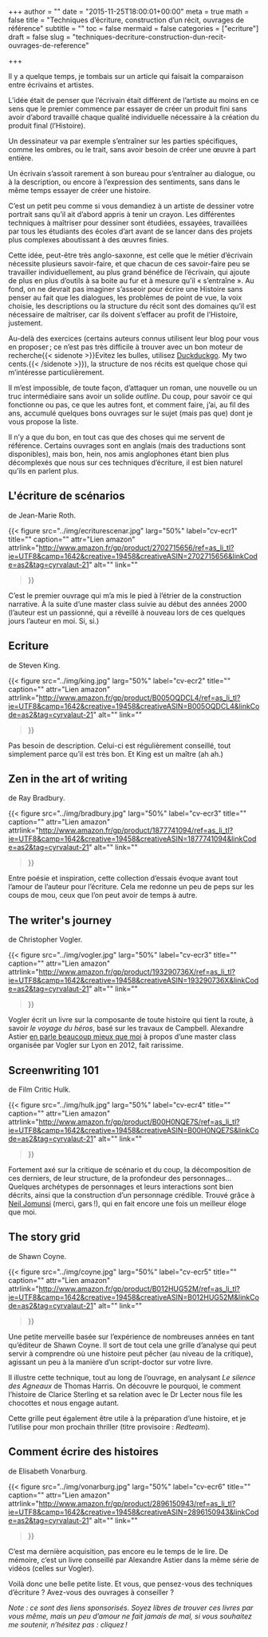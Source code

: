 +++
author = ""
date = "2015-11-25T18:00:01+00:00"
meta = true
math = false
title = "Techniques d’écriture, construction d’un récit, ouvrages de référence"
subtitle = ""
toc = false
mermaid = false
categories = ["ecriture"]
draft = false
slug = "techniques-decriture-construction-dun-recit-ouvrages-de-reference"

+++

Il y a quelque temps, je tombais sur un article qui faisait la comparaison entre écrivains et artistes.

L’idée était de penser que l’écrivain était différent de l’artiste au moins en ce sens que le premier commence par essayer de créer un produit fini sans avoir d’abord travaillé chaque qualité individuelle nécessaire à la création du produit final (l’Histoire).

Un dessinateur va par exemple s’entraîner sur les parties spécifiques, comme les ombres, ou le trait, sans avoir besoin de créer une œuvre à part entière.

Un écrivain s’assoit rarement à son bureau pour s’entraîner au dialogue, ou à la description, ou encore à l’expression des sentiments, sans dans le même temps essayer de créer une histoire.

C’est un petit peu comme si vous demandiez à un artiste de dessiner votre portrait sans qu’il ait d’abord appris à tenir un crayon. Les différentes techniques à maîtriser pour dessiner sont étudiées, essayées, travaillées par tous les étudiants des écoles d’art avant de se lancer dans des projets plus complexes aboutissant à des œuvres finies.

Cette idée, peut-être très anglo-saxonne, est celle que le métier d’écrivain nécessite plusieurs savoir-faire, et que chacun de ces savoir-faire peu se travailler individuellement, au plus grand bénéfice de l’écrivain, qui ajoute de plus en plus d’outils à sa boite au fur et à mesure qu’il « s’entraîne ». Au fond, on ne devrait pas imaginer s’asseoir pour écrire une Histoire sans penser au fait que les dialogues, les problèmes de point de vue, la voix choisie, les descriptions ou la structure du récit sont des domaines qu’il est nécessaire de maîtriser, car ils doivent s’effacer au profit de l’Histoire, justement.

Au-delà des exercices (certains auteurs connus utilisent leur blog pour vous en proposer ; ce n’est pas très difficile à trouver avec un bon moteur de recherche{{< sidenote >}}Evitez les bulles, utilisez <a href="https://duckduckgo.com" target="_blank">Duckduckgo</a>. My two cents.{{< /sidenote >}}), la structure de nos récits est quelque chose qui m’intéresse particulièrement.

Il m’est impossible, de toute façon, d’attaquer un roman, une nouvelle ou un truc intermédiaire sans avoir un solide _outline_. Du coup, pour savoir ce qui fonctionne ou pas, ce que les autres font, et comment faire, j’ai, au fil des ans, accumulé quelques bons ouvrages sur le sujet (mais pas que) dont je vous propose la liste.

Il n’y a que du bon, en tout cas que des choses qui me servent de référence. Certains ouvrages sont en anglais (mais des traductions sont disponibles), mais bon, hein, nos amis anglophones étant bien plus décomplexés que nous sur ces techniques d’écriture, il est bien naturel qu’ils en parlent plus.
## L'écriture de scénarios
de Jean-Marie Roth.

{{< figure
  src="../img/ecriturescenar.jpg"
  larg="50%"
  label="cv-ecr1"
  title=""
  caption=""
  attr="Lien amazon"
  attrlink="http://www.amazon.fr/gp/product/2702715656/ref=as_li_tl?ie=UTF8&camp=1642&creative=19458&creativeASIN=2702715656&linkCode=as2&tag=cyrvalaut-21"
  alt=""
  link=""
 >}}


C’est le premier ouvrage qui m’a mis le pied à l’étrier de la construction narrative. À la suite d’une master class suivie au début des années 2000 (l’auteur est un passionné, qui a réveillé à nouveau lors de ces quelques jours l’auteur en moi. Si, si.)
## Ecriture
de Steven King.

{{< figure
  src="../img/king.jpg"
  larg="50%"
  label="cv-ecr2"
  title=""
  caption=""
  attr="Lien amazon"
  attrlink="http://www.amazon.fr/gp/product/B005OQDCL4/ref=as_li_tl?ie=UTF8&camp=1642&creative=19458&creativeASIN=B005OQDCL4&linkCode=as2&tag=cyrvalaut-21"
  alt=""
  link=""
 >}}


Pas besoin de description. Celui-ci est régulièrement conseillé, tout simplement parce qu’il est très bon. Et King est un maître (ah ah.)
## Zen in the art of writing
de Ray Bradbury.  

{{< figure
  src="../img/bradbury.jpg"
  larg="50%"
  label="cv-ecr3"
  title=""
  caption=""
  attr="Lien amazon"
  attrlink="http://www.amazon.fr/gp/product/1877741094/ref=as_li_tl?ie=UTF8&camp=1642&creative=19458&creativeASIN=1877741094&linkCode=as2&tag=cyrvalaut-21"
  alt=""
  link=""
 >}}

Entre poésie et inspiration, cette collection d’essais évoque avant tout l’amour de l’auteur pour l’écriture. Cela me redonne un peu de peps sur les coups de mou, ceux que l’on peut avoir de temps à autre.
## The writer's journey
de Christopher Vogler.

{{< figure
  src="../img/vogler.jpg"
  larg="50%"
  label="cv-ecr3"
  title=""
  caption=""
  attr="Lien amazon"
  attrlink="http://www.amazon.fr/gp/product/193290736X/ref=as_li_tl?ie=UTF8&camp=1642&creative=19458&creativeASIN=193290736X&linkCode=as2&tag=cyrvalaut-21"
  alt=""
  link=""
 >}}

Vogler écrit un livre sur la composante de toute histoire qui tient la route, à savoir _le voyage du héros_, basé sur les travaux de Campbell. Alexandre Astier [en parle beaucoup mieux que moi](https://www.youtube.com/watch?v=UgbyBlao_kU) à propos d’une master class organisée par Vogler sur Lyon en 2012, fait rarissime.
## Screenwriting 101
de Film Critic Hulk. 

{{< figure
  src="../img/hulk.jpg"
  larg="50%"
  label="cv-ecr4"
  title=""
  caption=""
  attr="Lien amazon"
  attrlink="http://www.amazon.fr/gp/product/B00H0NQE7S/ref=as_li_tl?ie=UTF8&camp=1642&creative=19458&creativeASIN=B00H0NQE7S&linkCode=as2&tag=cyrvalaut-21"
  alt=""
  link=""
 >}}


Fortement axé sur la critique de scénario et du coup, la décomposition de ces derniers, de leur structure, de la profondeur des personnages… Quelques archétypes de personnages et leurs interactions sont bien décrits, ainsi que la construction d’un personnage crédible. Trouvé grâce à [Neil Jomunsi](http://page42.org/auteurs-construisez-vos-personnages-de-a-a-z/#more-4086) (merci, gars !), qui en fait encore une fois un meilleur éloge que moi.

## The story grid
de Shawn Coyne.  

{{< figure
  src="../img/coyne.jpg"
  larg="50%"
  label="cv-ecr5"
  title=""
  caption=""
  attr="Lien amazon"
  attrlink="http://www.amazon.fr/gp/product/B012HUG52M/ref=as_li_tl?ie=UTF8&camp=1642&creative=19458&creativeASIN=B012HUG52M&linkCode=as2&tag=cyrvalaut-21"
  alt=""
  link=""
 >}}

Une petite merveille basée sur l’expérience de nombreuses années en tant qu’éditeur de Shawn Coyne. Il sort de tout cela une grille d’analyse qui peut servir à comprendre où une histoire peut pêcher (au niveau de la critique), agissant un peu à la manière d’un script-doctor sur votre livre.

Il illustre cette technique, tout au long de l’ouvrage, en analysant _Le silence des Agneaux_ de Thomas Harris. On découvre le pourquoi, le comment l’histoire de Clarice Sterling et sa relation avec le Dr Lecter nous file les chocottes et nous engage autant.

Cette grille peut également être utile à la préparation d’une histoire, et je l’utilise pour mon prochain thriller (titre provisoire : _Redteam_).

## Comment écrire des histoires
de Elisabeth Vonarburg.  

{{< figure
  src="../img/vonarburg.jpg"
  larg="50%"
  label="cv-ecr6"
  title=""
  caption=""
  attr="Lien amazon"
  attrlink="http://www.amazon.fr/gp/product/2896150943/ref=as_li_tl?ie=UTF8&camp=1642&creative=19458&creativeASIN=2896150943&linkCode=as2&tag=cyrvalaut-21"
  alt=""
  link=""
 >}}


C’est ma dernière acquisition, pas encore eu le temps de le lire. De mémoire, c’est un livre conseillé par Alexandre Astier dans la même série de vidéos (celles sur Vogler).

Voilà donc une belle petite liste. Et vous, que pensez-vous des techniques d’écriture ? Avez-vous des ouvrages à conseiller ?

_Note : ce sont des liens sponsorisés. Soyez libres de trouver ces livres par vous même, mais un peu d’amour ne fait jamais de mal, si vous souhaitez me soutenir, n’hésitez pas : cliquez !_




[^1]: Evitez les bulles, utilisez <a href="https://duckduckgo.com" target="_blank">Duckduckgo</a>. My two cents.